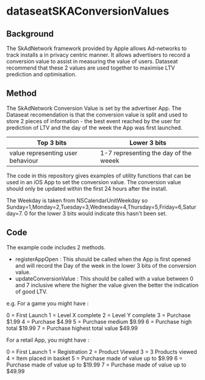 # dataseatSKAConversionValues

## Background

The SkAdNetwork framework provided by Apple allows Ad-networks to track installs a in privacy centric manner. It allows advertisers to record a conversion value to assist in measuring the value of users. Dataseat recommend that these 2 values are used together to maximise LTV prediction and optimisation.

## Method

The SkAdNetwork Conversion Value is set by the advertiser App. The Dataseat recomendation is that the conversion value is split and used to store 2 pieces of information - the best event reached by the user for prediction of LTV and the day of the week the App was first launched.

| Top 3 bits | Lower 3 bits | 
| ------------- | --------------- | 
| value representing user behaviour  | 1-7 representing the day of the weeek |

The code in this repository gives examples of utility functions that can be used in an iOS App to set the conversion value. The conversion value should only be updated within the first 24 hours after the install.

The Weekday is taken from NSCalendarUnitWeekday so Sunday=1,Monday=2,Tuesday=3,Wednesday=4,Thursday=5,Friday=6,Saturday=7.  0 for the lower 3 bits would indicate this hasn't been set.

## Code

The example code includes 2 methods.

* registerAppOpen : This should be called when the App is first opened and will record the Day of the week in the lower 3 bits of the conversion value.
* updateConversionValue : This should be called with a value between 0 and 7 inclusive where the higher the value given the better the indication of good LTV.

e.g. For a game you might have :

0 = First Launch
1 = Level X complete
2 = Level Y complete
3 = Purchase $1.99
4 = Purchase $4.99
5 = Purchase medium $9.99
6 = Purchase high total $19.99
7 = Purchase highest total value $49.99

For a retail App, you might have :

0 = First Launch
1 = Registration
2 = Product Viewed
3 = 3 Products viewed
4 = Item placed in basket
5 = Purchase made of value up to $9.99
6 = Purchase made of value up to $19.99
7 = Purchase made of value up to $49.99

